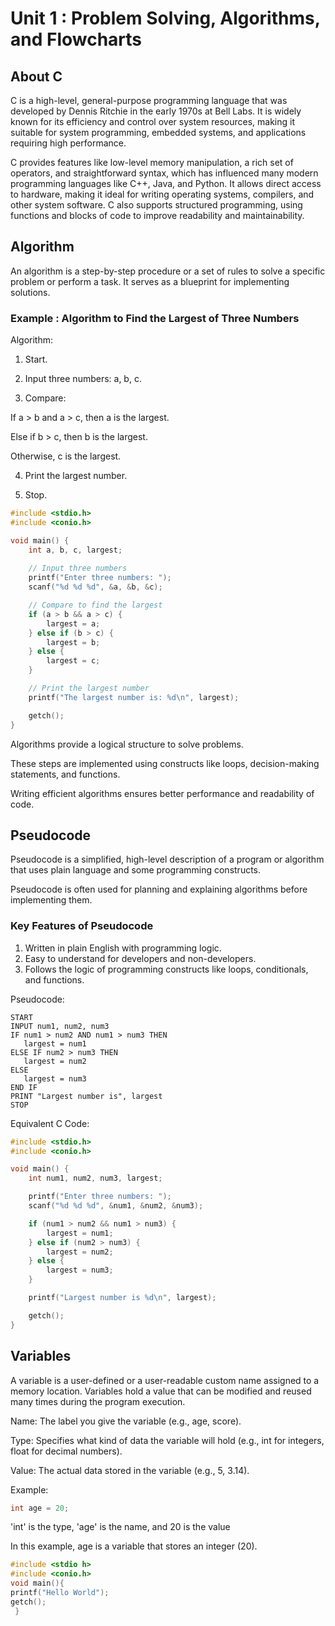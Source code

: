 # Unit 1 : Problem Solving, Algorithms, and Flowcharts

## About C
C is a high-level, general-purpose programming language that was developed by Dennis Ritchie in the early 1970s at Bell Labs. It is widely known for its efficiency and control over system resources, making it suitable for system programming, embedded systems, and applications requiring high performance.

C provides features like low-level memory manipulation, a rich set of operators, and straightforward syntax, which has influenced many modern programming languages like C++, Java, and Python. It allows direct access to hardware, making it ideal for writing operating systems, compilers, and other system software. C also supports structured programming, using functions and blocks of code to improve readability and maintainability.

## Algorithm 
An algorithm is a step-by-step procedure or a set of rules to solve a specific problem or perform a task. It serves as a blueprint for implementing solutions.

### Example : Algorithm to Find the Largest of Three Numbers

Algorithm:

1. Start.


2. Input three numbers: a, b, c.


3. Compare:

If a > b and a > c, then a is the largest.

Else if b > c, then b is the largest.

Otherwise, c is the largest.



4. Print the largest number.


5. Stop.

```c
#include <stdio.h>
#include <conio.h>

void main() {
    int a, b, c, largest;
    
    // Input three numbers
    printf("Enter three numbers: ");
    scanf("%d %d %d", &a, &b, &c);

    // Compare to find the largest
    if (a > b && a > c) {
        largest = a;
    } else if (b > c) {
        largest = b;
    } else {
        largest = c;
    }

    // Print the largest number
    printf("The largest number is: %d\n", largest);

    getch();
}

```
Algorithms provide a logical structure to solve problems.

These steps are implemented using constructs like loops, decision-making statements, and functions.

Writing efficient algorithms ensures better performance and readability of code.

## Pseudocode 

Pseudocode is a simplified, high-level description of a program or algorithm that uses plain language and some programming constructs.

Pseudocode is often used for planning and explaining algorithms before implementing them.

### Key Features of Pseudocode

1. Written in plain English with programming logic.
2. Easy to understand for developers and non-developers.
3. Follows the logic of programming constructs like loops, conditionals, and functions.

Pseudocode:
 ```
START 
INPUT num1, num2, num3
IF num1 > num2 AND num1 > num3 THEN
    largest = num1
ELSE IF num2 > num3 THEN
    largest = num2
ELSE
    largest = num3
END IF
PRINT "Largest number is", largest
STOP
```

Equivalent C Code:
```c
#include <stdio.h>
#include <conio.h>

void main() {
    int num1, num2, num3, largest;

    printf("Enter three numbers: ");
    scanf("%d %d %d", &num1, &num2, &num3);

    if (num1 > num2 && num1 > num3) {
        largest = num1;
    } else if (num2 > num3) {
        largest = num2;
    } else {
        largest = num3;
    }

    printf("Largest number is %d\n", largest);

    getch();
}
```
## Variables 

A variable is a user-defined or a user-readable custom name assigned to a memory location. Variables hold a value that can be modified and reused many times during the program execution.

Name: The label you give the variable (e.g., age, score).

Type: Specifies what kind of data the variable will hold (e.g., int for integers, float for decimal numbers).

Value: The actual data stored in the variable (e.g., 5, 3.14).


Example:

```c
int age = 20;
```

 'int' is the type, 'age' is the name, and 20 is the value

In this example, age is a variable that stores an integer (20).



```c
#include <stdio h>
#include <conio.h>
void main(){
printf("Hello World");
getch();
 }
```
